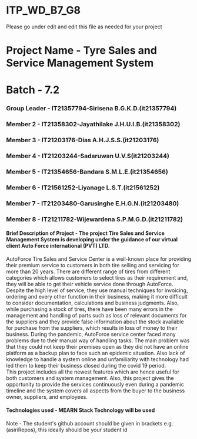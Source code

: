 # ITP_WD_B7_G8
Please go under edit and edit this file as needed for your project

# Project Name - Tyre Sales and Service Management System
# Batch - 7.2
### Group Leader - IT21357794-Sirisena B.G.K.D.(it21357794)
### Member 2 - IT21358302-Jayathilake J.H.U.I.B.(it21358302)
### Member 3 - IT21203176-Dias A.H.J.S.S.(it21203176)
### Member 4 - IT21203244-Sadaruwan U.V.S(it21203244)
### Member 5 - IT21354656-Bandara S.M.L.E.(it21354656)
### Member 6 - IT21561252-Liyanage L.S.T.(it21561252)
### Member 7 - IT21203480-Garusinghe E.H.G.N.(it21203480)
### Member 8 - IT21211782-Wijewardena S.P.M.G.D.(it21211782)

#### Brief Description of Project - The project Tire Sales and Service Management System is developing under the guidance of our virtual client Auto Force international (PVT) LTD. 
AutoForce Tire Sales and Service Center is a well-known place for providing their premium service to customers in both tire selling and servicing for more than 20 years. There are different range of tires from different categories which allows customers to select tires as their requirement and, they will be able to get their vehicle service done through AutoForce. Despite the high level of service, they use manual techniques for invoicing, ordering and every other function in their business, making it more difficult to consider documentation, calculations and business judgments. Also, while purchasing a stock of tires, there have been many errors in the management and handling of parts such as loss of relevant documents for the suppliers and they provide false information about the stock available for purchase from the suppliers, which results in loss of money to their business. During the pandemic, AutoForce service center faced many problems due to their manual way of handling tasks. The main problem was that they could not keep their premises open as they did not have an online platform as a backup plan to face such an epidemic situation. Also lack of knowledge to handle a system online and unfamiliarity with technology had led them to keep their business closed during the covid 19 period.  
This project includes all the newest features which are hence useful for both customers and system management. Also, this project gives the opportunity to provide the services continuously even during a pandemic timeline and the system covers all aspects from the buyer to the business owner, suppliers, and employees.

#### Technologies used - MEARN Stack Technology will be used

Note - The student's github account should be given in brackets e.g. (asiriRepos), this ideally should be your student id 
